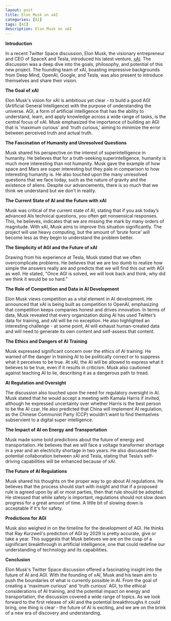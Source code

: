 ```yaml
---
layout: post
title: Elon Musk on xAI
categories: [AI]
tags: [AI]
description: Elon Musk on xAI
---
```


**Introduction**

In a recent Twitter Space discussion, Elon Musk, the visionary entrepreneur and CEO of SpaceX and Tesla, introduced his latest venture, [xAI](https://x.ai/). The discussion was a deep dive into the goals, philosophy, and potential of this new project. The founding team of xAI, boasting impressive backgrounds from Deep Mind, OpenAI, Google, and Tesla, was also present to introduce themselves and share their vision.

**The Goal of xAI**

Elon Musk's vision for xAI is ambitious yet clear - to build a good AGI (Artificial General Intelligence) with the purpose of understanding the universe. AGI, a form of artificial intelligence that has the ability to understand, learn, and apply knowledge across a wide range of tasks, is the central focus of xAI. Musk emphasized the importance of building an AGI that is 'maximum curious' and 'truth curious,' aiming to minimize the error between perceived truth and actual truth.

**The Fascination of Humanity and Unresolved Questions**

Musk shared his perspective on the interest of superintelligence in humanity. He believes that for a truth-seeking superintelligence, humanity is much more interesting than not humanity. Musk gave the example of how space and Mars are super interesting but they pale in comparison to how interesting humanity is. He also touched upon the many unresolved questions that we face today, such as the nature of gravity and the existence of aliens. Despite our advancements, there is so much that we think we understand but we don’t in reality.

**The Current State of AI and the Future with xAI**

Musk was critical of the current state of AI, stating that if you ask today’s advanced AIs technical questions, you often get nonsensical responses. This, he believes, indicates that we are missing the mark by many orders of magnitude. With xAI, Musk aims to improve this situation significantly. The project will use heavy computing, but the amount of ‘brute force’ will become less as they begin to understand the problem better.

**The Simplicity of AGI and the Future of xAI**

Drawing from his experience at Tesla, Musk stated that we often overcomplicate problems. He believes that we are too dumb to realize how simple the answers really are and predicts that we will find this out with AGI as well. He stated, "Once AGI is solved, we will look back and think, why did we think it would be so hard.”

**The Role of Competition and Data in AI Development**

Elon Musk views competition as a vital element in AI development. He announced that xAI is being built as competition to OpenAI, emphasizing that competition keeps companies honest and drives innovation. In terms of data, Musk revealed that every organization doing AI has used Twitter’s data for training, and xAI will be no exception. He also highlighted an interesting challenge - at some point, AI will exhaust human-created data and will need to generate its own content and self-assess that content.

**The Ethics and Dangers of AI Training**

Musk expressed significant concern over the ethics of AI training. He warned of the danger in training AI to be politically correct or to suppress what it perceives to be true. At xAI, the AI will be allowed to express what it believes to be true, even if it results in criticism. Musk also cautioned against teaching AI to lie, describing it as a dangerous path to tread.

**AI Regulation and Oversight**

The discussion also touched upon the need for regulatory oversight in AI. Musk stated that he would accept a meeting with Kamala Harris if invited, although he expressed uncertainty over whether Harris is the best person to be the AI czar. He also predicted that China will implement AI regulation, as the Chinese Communist Party (CCP) wouldn’t want to find themselves subservient to a digital super intelligence.

**The Impact of AI on Energy and Transportation**

Musk made some bold predictions about the future of energy and transportation. He believes that we will face a voltage transformer shortage in a year and an electricity shortage in two years. He also discussed the potential collaboration between xAI and Tesla, stating that Tesla’s self-driving capabilities will be enhanced because of xAI.

**The Future of AI Regulations**

Musk shared his thoughts on the proper way to go about AI regulations. He believes that the process should start with insight and that if a proposed rule is agreed upon by all or most parties, then that rule should be adopted. He stressed that while safety is important, regulations should not slow down progress for a great amount of time. A little bit of slowing down is acceptable if it's for safety.

**Predictions for AGI**

Musk also weighed in on the timeline for the development of AGI. He thinks that Ray Kurzweil's prediction of AGI by 2029 is pretty accurate, give or take a year. This suggests that Musk believes we are on the cusp of a significant breakthrough in artificial intelligence, one that could redefine our understanding of technology and its capabilities.

**Conclusion**

Elon Musk's Twitter Space discussion offered a fascinating insight into the future of AI and AGI. With the founding of xAI, Musk and his team aim to push the boundaries of what is currently possible in AI. From the goal of creating a 'maximum curious' and 'truth curious' AGI, to the ethical considerations of AI training, and the potential impact on energy and transportation, the discussion covered a wide range of topics. As we look forward to the first release of xAI and the potential breakthroughs it could bring, one thing is clear - the future of AI is exciting, and we are on the brink of a new era of discovery and understanding.
